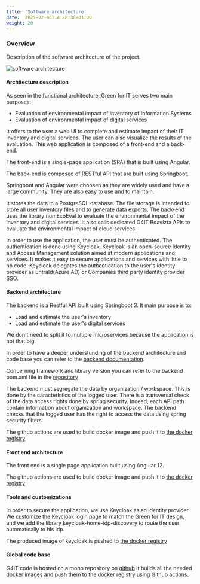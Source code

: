 ```yaml
---
title: 'Software architecture'
date:  2025-02-06T14:28:38+01:00
weight: 20
---
```

### Overview

Description of the software architecture of the project.

![software architecture](./images/g4it_software_architecture.drawio.png)

#### Architecture description
As seen in the functional architecture, Green for IT serves two main purposes:
* Evaluation of environmental impact of inventory of Information Systems
* Evaluation of environmental impact of digital services

It offers to the user a web UI to complete and estimate impact of their IT inventory and digital services. The user can also visualize the results of the evaluation. 
This web application is composed of a front-end and a back-end. 

The front-end is a single-page application (SPA) that is built using Angular.

The back-end is composed of RESTful API that are built using Springboot.

Springboot and Angular were choosen as they are widely used and have a large community. They are also easy to use and to maintain.


It stores the data in a PostgreSQL database.
The file storage is intended to store all user inventory files and to generate data exports.
The back-end uses the library numEcoEval to evaluate the environmental impact of the inventory and digital services.
It also calls dedicated G4IT Boavizta APIs to evaluate the environmental impact of cloud services.

In order to use the application, the user must be authenticated. The authentication is done using Keycloak.
Keycloak is an open-source Identity and Access Management solution aimed at modern applications and services.
It makes it easy to secure applications and services with little to no code.
Keycloak delegates the authentication to the user's identity provider as EntraId(Azure AD) or Companies third party identity provider SSO.

#### Backend architecture

The backend is a Restful API built using Springboot 3.
It main purpose is to:
- Load and estimate the user's inventory
- Load and estimate the user's digital services

We don't need to split it to multiple microservices because the application is not that big.

In order to have a deeper understunding of the backend architecture and code base you can refer to the [backend documentation](/3-technical-documentation/4-backend_documentation/).

Concerning framework and library version you can refer to the backend pom.xml file in the [repository](https://github.com/G4ITTeam/g4it/blob/main/services/backend/pom.xml)

The backend must segregate the data by organization / workspace. This is done by the caracteristics of the logged user. There is a transversal check of the data access rights done by spring security.
Indeed, each API path contain information about organization and workspace. The backend checks that the logged user has the right to access the data using spring security filters.

The github actions are used to build docker image and push it to [the docker registry](https://hub.docker.com/r/g4it/backend/tags)

#### Front end architecture

The front end is a single page application built using Angular 12.

The github actions are used to build docker image and push it to [the docker registry](https://hub.docker.com/r/g4it/frontend/tags)

#### Tools and customizations

In order to secure the application, we use Keycloak as an identity provider.
We customize the Keycloak login page to match the Green for IT design, and we add the library keycloak-home-idp-discovery to route the user automatically to his idp.

The produced image of keycloak is pushed to [the docker registry](https://hub.docker.com/r/g4it/keycloak/tags)

#### Global code base

G4IT code is hosted on a mono repository on [github](https://github.com/G4ITTeam/g4it/tree/main)
It builds all the needed docker images and push them to the docker registry using Github actions.
